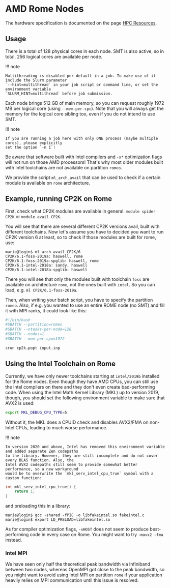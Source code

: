 # AMD Rome Nodes

The hardware specification is documented on the page
[HPC Resources](hardware_overview.md#island-7-amd-rome-cpus).

## Usage

There is a total of 128 physical cores in each node. SMT is also active, so in total, 256 logical
cores are available per node.

!!! note

    Multithreading is disabled per default in a job. To make use of it include the Slurm parameter
    `--hint=multithread` in your job script or command line, or set the environment variable
    `SLURM_HINT=multithread` before job submission.

Each node brings 512 GB of main memory, so you can request roughly 1972 MB per logical core (using
`--mem-per-cpu`). Note that you will always get the memory for the logical core sibling too, even if
you do not intend to use SMT.

!!! note

    If you are running a job here with only ONE process (maybe multiple cores), please explicitly
    set the option `-n 1`!

Be aware that software built with Intel compilers and `-x*` optimization flags will not run on those
AMD processors! That's why most older modules built with Intel toolchains are not available on
partition `romeo`.

We provide the script `ml_arch_avail` that can be used to check if a certain module is available on
`rome` architecture.

## Example, running CP2K on Rome

First, check what CP2K modules are available in general:
`module spider CP2K` or `module avail CP2K`.

You will see that there are several different CP2K versions avail, built with different toolchains.
Now let's assume you have to decided you want to run CP2K version 6 at least, so to check if those
modules are built for rome, use:

```console
marie@login$ ml_arch_avail CP2K/6
CP2K/6.1-foss-2019a: haswell, rome
CP2K/6.1-foss-2019a-spglib: haswell, rome
CP2K/6.1-intel-2018a: sandy, haswell
CP2K/6.1-intel-2018a-spglib: haswell
```

There you will see that only the modules built with toolchain `foss` are available on architecture
`rome`, not the ones built with `intel`. So you can load, e.g. `ml CP2K/6.1-foss-2019a`.

Then, when writing your batch script, you have to specify the partition `romeo`. Also, if e.g. you
wanted to use an entire ROME node (no SMT) and fill it with MPI ranks, it could look like this:

```bash
#!/bin/bash
#SBATCH --partition=romeo
#SBATCH --ntasks-per-node=128
#SBATCH --nodes=1
#SBATCH --mem-per-cpu=1972

srun cp2k.popt input.inp
```

## Using the Intel Toolchain on Rome

Currently, we have only newer toolchains starting at `intel/2019b` installed for the Rome nodes.
Even though they have AMD CPUs, you can still use the Intel compilers on there and they don't even
create bad-performing code. When using the Intel Math Kernel Library (MKL) up to version 2019,
though, you should set the following environment variable to make sure that AVX2 is used:

```bash
export MKL_DEBUG_CPU_TYPE=5
```

Without it, the MKL does a CPUID check and disables AVX2/FMA on non-Intel CPUs, leading to much
worse performance.

!!! note

    In version 2020 and above, Intel has removed this environment variable and added separate Zen codepaths
    to the library. However, they are still incomplete and do not cover every BLAS function. Also, the
    Intel AVX2 codepaths still seem to provide somewhat better performance, so a new workaround
    would be to overwrite the `mkl_serv_intel_cpu_true` symbol with a custom function:

```c
int mkl_serv_intel_cpu_true() {
    return 1;
}
```

and preloading this in a library:

```console
marie@login$ gcc -shared -fPIC -o libfakeintel.so fakeintel.c
marie@login$ export LD_PRELOAD=libfakeintel.so
```

As for compiler optimization flags, `-xHOST` does not seem to produce best-performing code in every
case on Rome. You might want to try `-mavx2 -fma` instead.

### Intel MPI

We have seen only half the theoretical peak bandwidth via Infiniband between two nodes, whereas
OpenMPI got close to the peak bandwidth, so you might want to avoid using Intel MPI on partition
`rome` if your application heavily relies on MPI communication until this issue is resolved.
